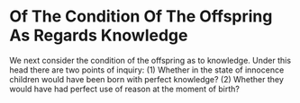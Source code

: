 # Of The Condition Of The Offspring As Regards Knowledge

We next consider the condition of the offspring as to knowledge. Under this head there are two points of inquiry:
(1) Whether in the state of innocence children would have been born with perfect knowledge?
(2) Whether they would have had perfect use of reason at the moment of birth?